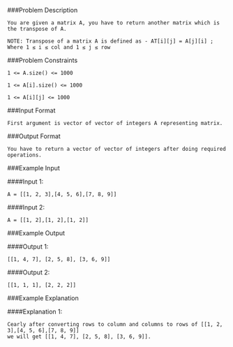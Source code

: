 ###Problem Description
```
You are given a matrix A, you have to return another matrix which is the transpose of A.

NOTE: Transpose of a matrix A is defined as - AT[i][j] = A[j][i] ; Where 1 ≤ i ≤ col and 1 ≤ j ≤ row
```


###Problem Constraints

```
1 <= A.size() <= 1000

1 <= A[i].size() <= 1000

1 <= A[i][j] <= 1000
```


###Input Format

```
First argument is vector of vector of integers A representing matrix.
```



###Output Format

```
You have to return a vector of vector of integers after doing required operations.
```



###Example Input

####Input 1:

```
A = [[1, 2, 3],[4, 5, 6],[7, 8, 9]]
```
####Input 2:

```
A = [[1, 2],[1, 2],[1, 2]]
```


###Example Output

####Output 1:

```
[[1, 4, 7], [2, 5, 8], [3, 6, 9]]
```
####Output 2:

```
[[1, 1, 1], [2, 2, 2]]
```


###Example Explanation

####Explanation 1:

```
Cearly after converting rows to column and columns to rows of [[1, 2, 3],[4, 5, 6],[7, 8, 9]]
we will get [[1, 4, 7], [2, 5, 8], [3, 6, 9]].
```